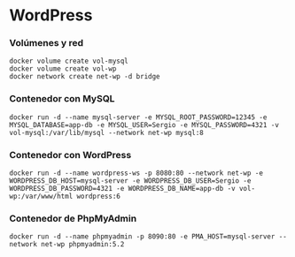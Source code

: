 # WordPress

### Volúmenes y red

```
docker volume create vol-mysql
docker volume create vol-wp
docker network create net-wp -d bridge
```

### Contenedor con MySQL

```
docker run -d --name mysql-server -e MYSQL_ROOT_PASSWORD=12345 -e MYSQL_DATABASE=app-db -e MYSQL_USER=Sergio -e MYSQL_PASSWORD=4321 -v vol-mysql:/var/lib/mysql --network net-wp mysql:8
```

### Contenedor con WordPress

```
docker run -d --name wordpress-ws -p 8080:80 --network net-wp -e WORDPRESS_DB_HOST=mysql-server -e WORDPRESS_DB_USER=Sergio -e WORDPRESS_DB_PASSWORD=4321 -e WORDPRESS_DB_NAME=app-db -v vol-wp:/var/www/html wordpress:6
```

### Contenedor de PhpMyAdmin

```
docker run -d --name phpmyadmin -p 8090:80 -e PMA_HOST=mysql-server --network net-wp phpmyadmin:5.2
```
